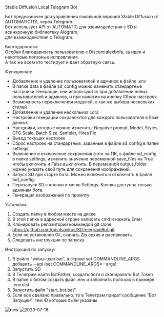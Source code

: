 Stable Diffusion Local Telegram Bot

Бот предназначен для управления локальной версией Stable Diffusion от AUTOMATIC1111,
через Telegram.\
Бот использует API от AUTOMATIC для взаимодействия с SD и асинхронную библиотеку Aiogram,\
для взаимодействия с Telegram.

Благодарности:\
Особая благодарность пользователю с Discord alexbofa, за идеи и некоторые полезные исправления.\
А так же всем кто тестирует и дает обратную связь.

Функционал:
- Добавление и удаление пользователей и админов в файле .env
- В папке data в файле sd_config можно изменить стандартные настройки генерации, они используются при добавлении новых пользователей и админов, и при нажатии на кнопку Сброс настроек
- Возможность переключения моделей, а так же выбора нескольких стилей
- Добавление и удаление нескольких Lora
- Настройки генерации сохраняются для каждого пользователя в базе данных
- Настройки, которые можно изменить: Negative prompt, Model, Styles, CFG Scale, Batch Size, Sampler, Hires Fix
- Вывод текущих настроек
- Сброс настроек на стандартные, заданные в файле sd_config в папке settings
- Включение и отключение сохранения фото на ПК, в файле sd_config в папке settings, изменить значение переменной save_files на True чтобы включить и False выключить. В переменной output_folder можно указать свой путь для сохранения изображений.
- Запуск SD при старте бота. Можно включить и отключить в файле bot_config.
- Перезапуск SD с кнопки в меню Settings. Кнопка доступна только админам бота.
- Генерация изображений по промпту

Установка:
1. Создать папку в любом месте на диске
2. В этой папке в адресной строке написать cmd и нажать Enter
3. Клонировать репозиторий коммандой
    git clone https://github.com/odintsovkos/SDTelegramBot.git
4. Если не установлен Git, скачать Zip архив и распаковать
5. Следовать инструкции по запуску

Инструкция по запуску:
1. В файле "webui-user.bat", в строке set COMMANDLINE_ARGS добавить --api (set COMMANDLINE_ARGS=--args)
2. Запустить SD
3. В Телеграм найти BotFather, создать бота и скопировать Bot Token
4. В папке с ботом создать файл .env и заполнить поля как в примере .env.dist
5. Запустить файл "start_bot.bat"
6. Если всё сделано правильно, то в Телеграм придет сообщение "Бот Запущен", тем ID которые были указаны

![new](https://github.com/odintsovkos/SDTelegramBot/assets/16336122/b5334951-7ab5-46b5-8bb4-94f6bf5b6452) ![2023-07-16](https://github.com/odintsovkos/SDTelegramBot/assets/16336122/0f2432dc-b9ae-4922-83bf-d5f0746e3f75)

